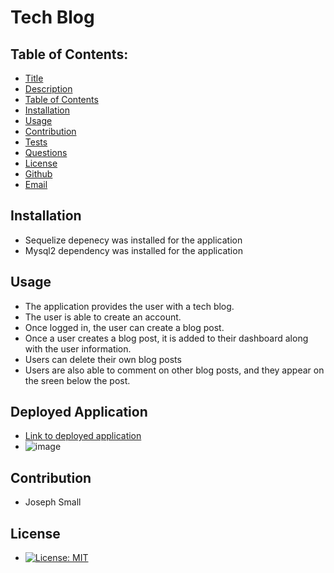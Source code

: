 # Tech Blog
## Table of Contents:
* [Title](#Tech-Blog)
* [Description](#Description)
* [Table of Contents](#TableofContents)
* [Installation](#Installation)
* [Usage](#Usage)
* [Contribution](#Contribution)
* [Tests](#Tests)
* [Questions](#Questions)
* [License](#License)
* [Github](#Github)
* [Email](#Email)

## Installation 
- Sequelize depenecy was installed for the application
- Mysql2 dependency was installed for the application

## Usage
  - The application provides the user with a tech blog.
  - The user is able to create an account.
  - Once logged in, the user can create a blog post.
  - Once a user creates a blog post, it is added to their dashboard along with the user information.
  - Users can delete their own blog posts
  - Users are also able to comment on other blog posts, and they appear on the sreen below the post.
## Deployed Application
- [Link to deployed application](https://morning-river-15566.herokuapp.com/)
 - ![image](https://user-images.githubusercontent.com/63420051/117560680-ea0b7a80-b05d-11eb-9445-feb4773c6eab.png)
## Contribution 
  - Joseph Small
 
## License 
  - [![License: MIT](https://img.shields.io/badge/License-MIT-yellow.svg)](https://opensource.org/licenses/MIT)
